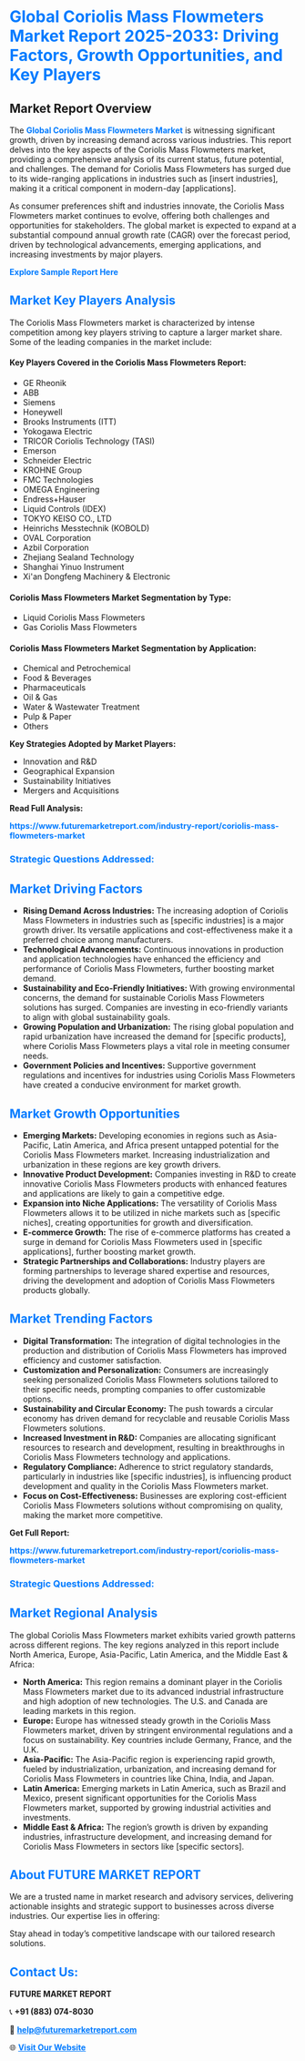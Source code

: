 <h1 style="color: #007BFF;">Global Coriolis Mass Flowmeters Market Report 2025-2033: Driving Factors, Growth Opportunities, and Key Players</h1>

<section id="overview">
<h2>Market Report Overview</h2>
<p>The <a href="https://www.futuremarketreport.com/industry-report/coriolis-mass-flowmeters-market" style="color: #007BFF; text-decoration: none;"><strong>Global Coriolis Mass Flowmeters Market</strong></a> is witnessing significant growth, driven by increasing demand across various industries. This report delves into the key aspects of the Coriolis Mass Flowmeters market, providing a comprehensive analysis of its current status, future potential, and challenges. The demand for Coriolis Mass Flowmeters has surged due to its wide-ranging applications in industries such as [insert industries], making it a critical component in modern-day [applications].</p>
<p>As consumer preferences shift and industries innovate, the Coriolis Mass Flowmeters market continues to evolve, offering both challenges and opportunities for stakeholders. The global market is expected to expand at a substantial compound annual growth rate (CAGR) over the forecast period, driven by technological advancements, emerging applications, and increasing investments by major players.</p>
</section>

<section id="overview">
<p><a href="https://www.futuremarketreport.com/request-sample/reportId=41720" style="color: #007BFF; text-decoration: none;"><strong>Explore Sample Report Here</strong></a></p>
</section>

<section id="key-players">
<h2 style="color: #007BFF;">Market Key Players Analysis</h2>
<p>The Coriolis Mass Flowmeters market is characterized by intense competition among key players striving to capture a larger market share. Some of the leading companies in the market include:</p>
<h4>Key Players Covered in the Coriolis Mass Flowmeters Report:</h4>
<ul><li>GE Rheonik</li><li>ABB</li><li>Siemens</li><li>Honeywell</li><li>Brooks Instruments (ITT)</li><li>Yokogawa Electric</li><li>TRICOR Coriolis Technology (TASI)</li><li>Emerson</li><li>Schneider Electric</li><li>KROHNE Group</li><li>FMC Technologies</li><li>OMEGA Engineering</li><li>Endress+Hauser</li><li>Liquid Controls (IDEX)</li><li>TOKYO KEISO CO., LTD</li><li>Heinrichs Messtechnik (KOBOLD)</li><li>OVAL Corporation</li><li>Azbil Corporation</li><li>Zhejiang Sealand Technology</li><li>Shanghai Yinuo Instrument</li><li>Xi&#039;an Dongfeng Machinery &amp; Electronic</li></ul>
<h4>Coriolis Mass Flowmeters Market Segmentation by Type:</h4>
<ul><li>Liquid Coriolis Mass Flowmeters</li><li>Gas Coriolis Mass Flowmeters</li></ul>

<h4>Coriolis Mass Flowmeters Market Segmentation by Application:</h4>
<ul><li>Chemical and Petrochemical</li><li>Food &amp; Beverages</li><li>Pharmaceuticals</li><li>Oil &amp; Gas</li><li>Water &amp; Wastewater Treatment</li><li>Pulp &amp; Paper</li><li>Others</li></ul>
<p><strong>Key Strategies Adopted by Market Players:</strong></p>
<ul>
<li>Innovation and R&D</li>
<li>Geographical Expansion</li>
<li>Sustainability Initiatives</li>
<li>Mergers and Acquisitions</li>
</ul>
</section>

<section>
<p><strong>Read Full Analysis: </strong></p><a href="https://www.futuremarketreport.com/industry-report/coriolis-mass-flowmeters-market" style="color: #007BFF; text-decoration: none;"><strong>https://www.futuremarketreport.com/industry-report/coriolis-mass-flowmeters-market</strong></a>
<h3 style="color: #007BFF;">Strategic Questions Addressed:</h3>
</section>

<section id="driving-factors">
<h2 style="color: #007BFF;">Market Driving Factors</h2>
<ul>
<li><strong>Rising Demand Across Industries:</strong> The increasing adoption of Coriolis Mass Flowmeters in industries such as [specific industries] is a major growth driver. Its versatile applications and cost-effectiveness make it a preferred choice among manufacturers.</li>
<li><strong>Technological Advancements:</strong> Continuous innovations in production and application technologies have enhanced the efficiency and performance of Coriolis Mass Flowmeters, further boosting market demand.</li>
<li><strong>Sustainability and Eco-Friendly Initiatives:</strong> With growing environmental concerns, the demand for sustainable Coriolis Mass Flowmeters solutions has surged. Companies are investing in eco-friendly variants to align with global sustainability goals.</li>
<li><strong>Growing Population and Urbanization:</strong> The rising global population and rapid urbanization have increased the demand for [specific products], where Coriolis Mass Flowmeters plays a vital role in meeting consumer needs.</li>
<li><strong>Government Policies and Incentives:</strong> Supportive government regulations and incentives for industries using Coriolis Mass Flowmeters have created a conducive environment for market growth.</li>
</ul>
</section>

<section id="growth-opportunities">
<h2 style="color: #007BFF;">Market Growth Opportunities</h2>
<ul>
<li><strong>Emerging Markets:</strong> Developing economies in regions such as Asia-Pacific, Latin America, and Africa present untapped potential for the Coriolis Mass Flowmeters market. Increasing industrialization and urbanization in these regions are key growth drivers.</li>
<li><strong>Innovative Product Development:</strong> Companies investing in R&D to create innovative Coriolis Mass Flowmeters products with enhanced features and applications are likely to gain a competitive edge.</li>
<li><strong>Expansion into Niche Applications:</strong> The versatility of Coriolis Mass Flowmeters allows it to be utilized in niche markets such as [specific niches], creating opportunities for growth and diversification.</li>
<li><strong>E-commerce Growth:</strong> The rise of e-commerce platforms has created a surge in demand for Coriolis Mass Flowmeters used in [specific applications], further boosting market growth.</li>
<li><strong>Strategic Partnerships and Collaborations:</strong> Industry players are forming partnerships to leverage shared expertise and resources, driving the development and adoption of Coriolis Mass Flowmeters products globally.</li>
</ul>
</section>

<section id="trending-factors">
<h2 style="color: #007BFF;">Market Trending Factors</h2>
<ul>
<li><strong>Digital Transformation:</strong> The integration of digital technologies in the production and distribution of Coriolis Mass Flowmeters has improved efficiency and customer satisfaction.</li>
<li><strong>Customization and Personalization:</strong> Consumers are increasingly seeking personalized Coriolis Mass Flowmeters solutions tailored to their specific needs, prompting companies to offer customizable options.</li>
<li><strong>Sustainability and Circular Economy:</strong> The push towards a circular economy has driven demand for recyclable and reusable Coriolis Mass Flowmeters solutions.</li>
<li><strong>Increased Investment in R&D:</strong> Companies are allocating significant resources to research and development, resulting in breakthroughs in Coriolis Mass Flowmeters technology and applications.</li>
<li><strong>Regulatory Compliance:</strong> Adherence to strict regulatory standards, particularly in industries like [specific industries], is influencing product development and quality in the Coriolis Mass Flowmeters market.</li>
<li><strong>Focus on Cost-Effectiveness:</strong> Businesses are exploring cost-efficient Coriolis Mass Flowmeters solutions without compromising on quality, making the market more competitive.</li>
</ul>
</section>

<section>
<p><strong>Get Full Report: </strong></p><a href="https://www.futuremarketreport.com/industry-report/coriolis-mass-flowmeters-market" style="color: #007BFF; text-decoration: none;"><strong>https://www.futuremarketreport.com/industry-report/coriolis-mass-flowmeters-market</strong></a>
<h3 style="color: #007BFF;">Strategic Questions Addressed:</h3>
</section>


<section id="regional-analysis">
<h2 style="color: #007BFF;">Market Regional Analysis</h2>
<p>The global Coriolis Mass Flowmeters market exhibits varied growth patterns across different regions. The key regions analyzed in this report include North America, Europe, Asia-Pacific, Latin America, and the Middle East & Africa:</p>
<ul>
<li><strong>North America:</strong> This region remains a dominant player in the Coriolis Mass Flowmeters market due to its advanced industrial infrastructure and high adoption of new technologies. The U.S. and Canada are leading markets in this region.</li>
<li><strong>Europe:</strong> Europe has witnessed steady growth in the Coriolis Mass Flowmeters market, driven by stringent environmental regulations and a focus on sustainability. Key countries include Germany, France, and the U.K.</li>
<li><strong>Asia-Pacific:</strong> The Asia-Pacific region is experiencing rapid growth, fueled by industrialization, urbanization, and increasing demand for Coriolis Mass Flowmeters in countries like China, India, and Japan.</li>
<li><strong>Latin America:</strong> Emerging markets in Latin America, such as Brazil and Mexico, present significant opportunities for the Coriolis Mass Flowmeters market, supported by growing industrial activities and investments.</li>
<li><strong>Middle East & Africa:</strong> The region’s growth is driven by expanding industries, infrastructure development, and increasing demand for Coriolis Mass Flowmeters in sectors like [specific sectors].</li>
</ul>
</section>

<footer>
<h2 style="color: #007BFF;">About FUTURE MARKET REPORT</h2>
<p>We are a trusted name in market research and advisory services, delivering actionable insights and strategic support to businesses across diverse industries. Our expertise lies in offering:</p>

<p>Stay ahead in today’s competitive landscape with our tailored research solutions.</p>

<h2 style="color: #007BFF;">Contact Us:</h2>
<p><strong>FUTURE MARKET REPORT</strong></p>
<p>📞 <strong>+91 (883) 074-8030</strong></p>
<p>📧 <strong><a href="mailto:help@futuremarketreport.com" style="color: #007BFF;">help@futuremarketreport.com</a></strong></p>
<p>🌐 <strong><a href="https://www.futuremarketreport.com/" style="color: #007BFF;">Visit Our Website</a></strong></p>
</footer>